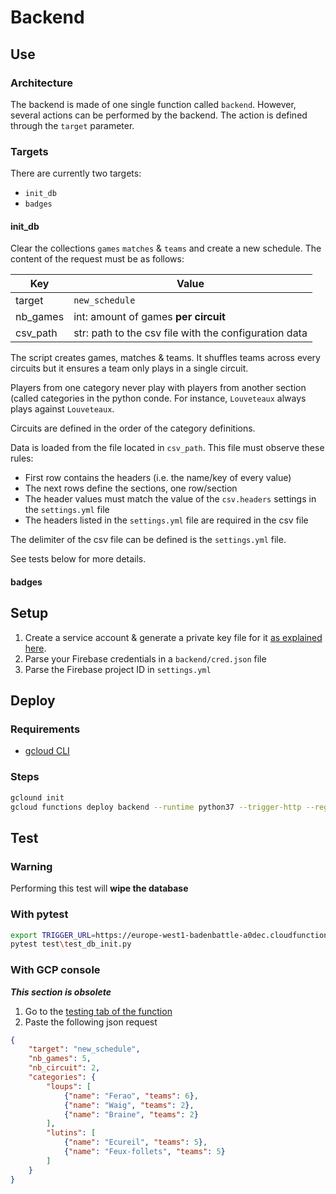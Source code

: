 # Backend

## Use

### Architecture

The backend is made of one single function called `backend`. However, several actions can be performed by the backend. The action is defined through the `target` parameter.

### Targets

There are currently two targets:

- `init_db`
- `badges`

#### init_db

Clear the collections `games` `matches` & `teams` and create a new schedule. The content of the request must be as follows:

| Key      | Value                                                 |
| -------- | ----------------------------------------------------- |
| target   | `new_schedule`                                        |
| nb_games | int: amount of games **per circuit**                  |
| csv_path | str: path to the csv file with the configuration data |

The script creates games, matches & teams. It shuffles teams across every circuits but it ensures a team only plays in a single circuit. 

Players from one category never play with players from another section (called categories in the python conde. For instance,  `Louveteaux` always plays against `Louveteaux`.

Circuits are defined in the order of the category definitions.

Data is loaded from the file located in `csv_path`. This file must observe these rules:

- First row contains the headers (i.e. the name/key of every value)
- The next rows define the sections, one row/section
- The header values must match the value of the `csv.headers` settings in the `settings.yml` file
- The headers listed in the `settings.yml` file are required in the csv file

The delimiter of the csv file can be defined is the `settings.yml` file.

See tests below for more details.

#### badges



## Setup

1. Create a service account & generate a private key file for it [as explained here](https://firebase.google.com/docs/admin/setup#initialize-sdk).
2. Parse your Firebase credentials in a `backend/cred.json` file
3. Parse the Firebase project ID in `settings.yml`

## Deploy

### Requirements

- [gcloud CLI](https://cloud.google.com/sdk/install?hl=fr)

### Steps

````sh
gclound init
gcloud functions deploy backend --runtime python37 --trigger-http --region europe-west1
````

## Test

### Warning

Performing this test will **wipe the database**

### With pytest

````sh
export TRIGGER_URL=https://europe-west1-badenbattle-a0dec.cloudfunctions.net/backend 
pytest test\test_db_init.py
````

### With GCP console

***This section is obsolete***

1. Go to the [testing tab of the function](https://console.cloud.google.com/functions/details/europe-west1/backend?project=badenbattle-a0dec&tab=testing)
2. Paste the following json request

````json
{
    "target": "new_schedule",
    "nb_games": 5,
    "nb_circuit": 2,
    "categories": {
        "loups": [
            {"name": "Ferao", "teams": 6},
            {"name": "Waig", "teams": 2},
            {"name": "Braine", "teams": 2}
        ],
        "lutins": [
            {"name": "Ecureil", "teams": 5},
            {"name": "Feux-follets", "teams": 5}
        ]
    }
}
````

